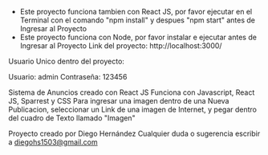 - Este proyecto funciona tambien con React JS, por favor ejecutar en el Terminal con el comando "npm install" y despues "npm start" antes de Ingresar al Proyecto
- Este proyecto funciona con Node, por favor instalar e ejecutar antes de Ingresar al Proyecto
Link del proyecto: http://localhost:3000/

Usuario Unico dentro del proyecto:

Usuario: admin
Contraseña: 123456

Sistema de Anuncios creado con React JS
Funciona con Javascript, React JS, Sparrest y CSS
Para ingresar una imagen dentro de una Nueva Publicacion, seleccionar un Link de una imagen de Internet, y pegar dentro del cuadro de Texto llamado "Imagen"

Proyecto creado por Diego Hernández
Cualquier duda o sugerencia escribir a diegohs1503@gmail.com

